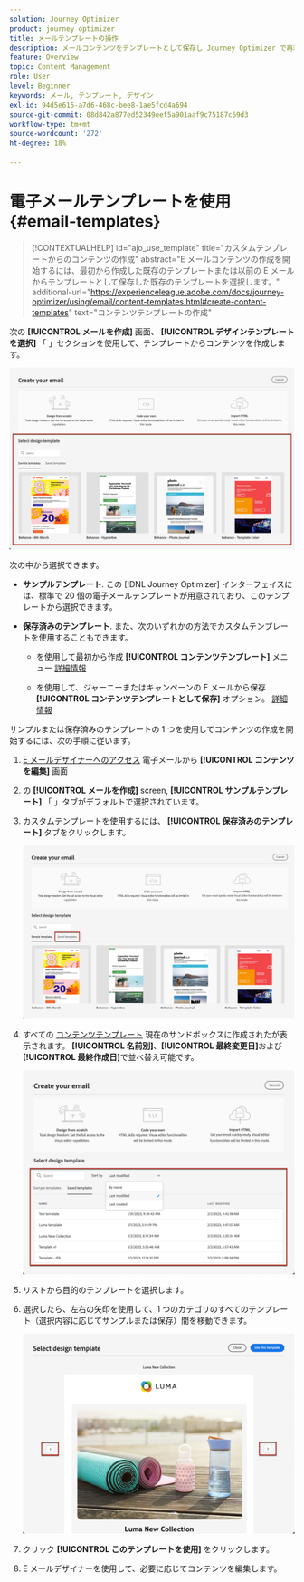 ```yaml
---
solution: Journey Optimizer
product: journey optimizer
title: メールテンプレートの操作
description: メールコンテンツをテンプレートとして保存し Journey Optimizer で再利用する方法を説明します
feature: Overview
topic: Content Management
role: User
level: Beginner
keywords: メール, テンプレート, デザイン
exl-id: 94d5e615-a7d6-468c-bee8-1ae5fcd4a694
source-git-commit: 08d842a877ed52349eef5a901aaf9c75187c69d3
workflow-type: tm+mt
source-wordcount: '272'
ht-degree: 18%

---
```


# 電子メールテンプレートを使用 {#email-templates}

>[!CONTEXTUALHELP]
>id="ajo_use_template"
>title="カスタムテンプレートからのコンテンツの作成"
>abstract="E メールコンテンツの作成を開始するには、最初から作成した既存のテンプレートまたは以前の E メールからテンプレートとして保存した既存のテンプレートを選択します。"
>additional-url="https://experienceleague.adobe.com/docs/journey-optimizer/using/email/content-templates.html#create-content-templates" text="コンテンツテンプレートの作成"

次の **[!UICONTROL メールを作成]** 画面、 **[!UICONTROL デザインテンプレートを選択]** 「 」セクションを使用して、テンプレートからコンテンツを作成します。

![](assets/email_designer-templates.png)

次の中から選択できます。

* **サンプルテンプレート**. この [!DNL Journey Optimizer] インターフェイスには、標準で 20 個の電子メールテンプレートが用意されており、このテンプレートから選択できます。

* **保存済みのテンプレート**. また、次のいずれかの方法でカスタムテンプレートを使用することもできます。

   * を使用して最初から作成 **[!UICONTROL コンテンツテンプレート]** メニュー [詳細情報](content-templates.md#create-template-from-scratch)

   * を使用して、ジャーニーまたはキャンペーンの E メールから保存 **[!UICONTROL コンテンツテンプレートとして保存]** オプション。 [詳細情報](content-templates.md#save-as-template)

サンプルまたは保存済みのテンプレートの 1 つを使用してコンテンツの作成を開始するには、次の手順に従います。

1. [E メールデザイナーへのアクセス](get-started-email-design.md) 電子メールから **[!UICONTROL コンテンツを編集]** 画面

1. の **[!UICONTROL メールを作成]** screen, **[!UICONTROL サンプルテンプレート]** 「 」タブがデフォルトで選択されています。

1. カスタムテンプレートを使用するには、 **[!UICONTROL 保存済みのテンプレート]** タブをクリックします。

   ![](assets/email_designer-saved-templates-tab.png)

1. すべての [コンテンツテンプレート](content-templates.md#create-content-templates) 現在のサンドボックスに作成されたが表示されます。 **[!UICONTROL 名前別]**、**[!UICONTROL 最終変更日]**&#x200B;および&#x200B;**[!UICONTROL 最終作成日]**&#x200B;で並べ替え可能です。

   ![](assets/email_designer-saved-templates-filter.png)

1. リストから目的のテンプレートを選択します。

1. 選択したら、左右の矢印を使用して、1 つのカテゴリのすべてのテンプレート（選択内容に応じてサンプルまたは保存）間を移動できます。

   ![](assets/email_designer-saved-templates-navigate.png)

1. クリック **[!UICONTROL このテンプレートを使用]** をクリックします。

1. E メールデザイナーを使用して、必要に応じてコンテンツを編集します。
